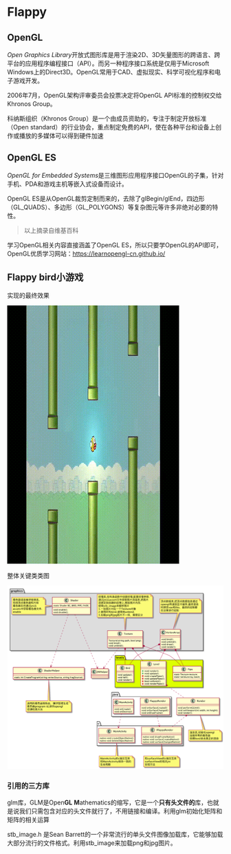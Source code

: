 # Flappy

## OpenGL

*Open Graphics Library*开放式图形库是用于渲染2D、3D矢量图形的跨语言、跨平台的应用程序编程接口（API）。而另一种程序接口系统是仅用于Microsoft Windows上的Direct3D。OpenGL常用于CAD、虚拟现实、科学可视化程序和电子游戏开发。

2006年7月，OpenGL架构评审委员会投票决定将OpenGL API标准的控制权交给Khronos Group。

科纳斯组织（Khronos Group）是一个由成员资助的，专注于制定开放标准（Open standard）的行业协会，重点制定免费的API，使在各种平台和设备上创作或播放的多媒体可以得到硬件加速

## OpenGL ES

*OpenGL for Embedded Systems*是三维图形应用程序接口OpenGL的子集，针对手机、PDA和游戏主机等嵌入式设备而设计。

OpenGL ES是从OpenGL裁剪定制而来的，去除了glBegin/glEnd，四边形（GL_QUADS）、多边形（GL_POLYGONS）等复杂图元等许多非绝对必要的特性。

> 以上摘录自维基百科

学习OpenGL相关内容直接涵盖了OpenGL ES，所以只要学OpenGL的API即可，OpenGL优质学习网站：<https://learnopengl-cn.github.io/>

## Flappy bird小游戏

实现的最终效果

![](readme/flappy.gif)

整体关键类类图

![](readme/flappy_class.png)

### 引用的三方库

glm库，GLM是Open**GL** **M**athematics的缩写，它是一个**只有头文件的**库，也就是说我们只需包含对应的头文件就行了，不用链接和编译。利用glm初始化矩阵和矩阵的相关运算

stb_image.h 是Sean Barrett的一个非常流行的单头文件图像加载库，它能够加载大部分流行的文件格式。利用stb_image来加载png和jpg图片。


